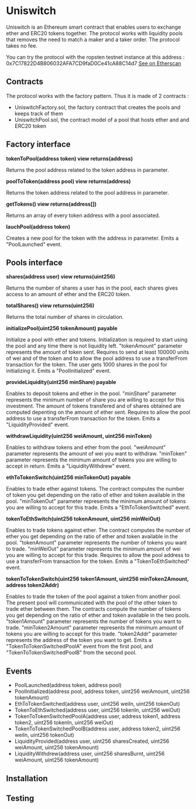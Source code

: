 # Uniswitch

Uniswitch is an Ethereum smart contract that enables users to exchange ether and ERC20 tokens together.
The protocol works with liquidity pools that removes the need to match a maker and a taker order.
The protocol takes no fee.

You can try the protocol with the ropsten testnet instance at this address : 0x7C17822D4B806032AFA7CD9faD0Ce41cA88C14d7
[See on Etherscan](https://ropsten.etherscan.io/address/0x7C17822D4B806032AFA7CD9faD0Ce41cA88C14d7#contracts)

## Contracts

The protocol works with the factory pattern. Thus it is made of 2 contracts :

- UniswitchFactory.sol, the factory contract that creates the pools and keeps track of them
- UniswitchPool.sol, the contract model of a pool that hosts ether and and ERC20 token

## Factory interface

**tokenToPool(address token) view returns(address)**

Returns the pool address related to the token address in parameter.

**poolToToken(address pool) view returns(address)**

Returns the token address related to the pool address in parameter.

**getTokens() view returns(address[])**

Returns an array of every token address with a pool associated.

**lauchPool(address token)**

Creates a new pool for the token with the address in parameter. Emits a "PoolLaunched" event.

## Pools interface

**shares(address user) view returns(uint256)**

Returns the number of shares a user has in the pool, each shares gives access to an amount of ether and the ERC20 token.

**totalShares() view returns(uint256)**

Returns the total number of shares in circulation.

**initializePool(uint256 tokenAmount) payable**

Initialize a pool with ether and tokens. Initialization is required to start using the pool and any time there is not liquidity left.
"tokenAmount" parameter represents the amount of token sent.
Requires to send at least 100000 units of wei and of the token and to allow the pool address to use a transferFrom transaction for the token.
The user gets 1000 shares in the pool for initializing it.
Emits a "PoolInitialized" event.

**provideLiquidity(uint256 minShare) payable**

Enables to deposit tokens and ether in the pool.
"minShare" parameter represents the minimum number of share you are willing to accept for this investment.
The amount of tokens transfered and of shares obtained are computed depenting on the amount of ether sent.
Requires to allow the pool address to use a transferFrom transaction for the token.
Emits a "LiquidityProvided" event.

**withdrawLiquidity(uint256 weiAmount, uint256 minToken)**

Enables to withdraw tokens and ether from the pool.
"weiAmount" parameter represents the amount of wei you want to withdraw.
"minToken" parameter represents the minimum amount of tokens you are willing to accept in return.
Emits a "LiquidityWithdrew" event.

**ethToTokenSwitch(uint256 minTokenOut) payable**

Enables to trade ether against tokens.
The contract computes the number of token you get depending on the ratio of ether and token available in the pool.
"minTokenOut" parameter represents the minimum amount of tokens you are willing to accept for this trade.
Emits a "EthToTokenSwitched" event.

**tokenToEthSwitch(uint256 tokenAmount, uint256 minWeiOut)**

Enables to trade tokens against ether.
The contract computes the number of ether you get depending on the ratio of ether and token available in the pool.
"tokenAmount" parameter represents the number of tokens you want to trade.
"minWeiOut" parameter represents the minimum amount of wei you are willing to accept for this trade.
Requires to allow the pool address to use a transferFrom transaction for the token.
Emits a "TokenToEthSwitched" event.

**tokenToTokenSwitch(uint256 token1Amount, uint256 minToken2Amount, address token2Addr)**

Enables to trade the token of the pool against a token from another pool.
The present pool will communicated with the pool of the other token to trade ether between them.
The contracts compute the number of tokens you get depending on the ratio of ether and token available in the two pools.
"token1Amount" parameter represents the number of tokens you want to trade.
"minToken2Amount" parameter represents the minimum amount of tokens you are willing to accept for this trade.
"token2Addr" parameter represents the address of the token you want to get.
Emits a "TokenToTokenSwitchedPoolA" event from the first pool, and "TokenToTokenSwitchedPoolB" from the second pool.

## Events

- PoolLaunched(address token, address pool)
- PoolInitialized(address pool, address token, uint256 weiAmount, uint256 tokenAmount)
- EthToTokenSwitched(address user, uint256 weiIn, uint256 tokenOut)
- TokenToEthSwitched(address user, uint256 tokenIn, uint256 weiOut)
- TokenToTokenSwitchedPoolA(address user, address token1, address token2, uint256 tokenIn, uint256 weiOut)
- TokenToTokenSwitchedPoolB(address user, address token2, uint256 weiIn, uint256 tokenOut)
- LiquidityProvided(address user, uint256 sharesCreated, uint256 weiAmount, uint256 tokenAmount)
- LiquidityWithdrew(address user, uint256 sharesBurnt, uint256 weiAmount, uint256 tokenAmount)

## Installation

## Testing
